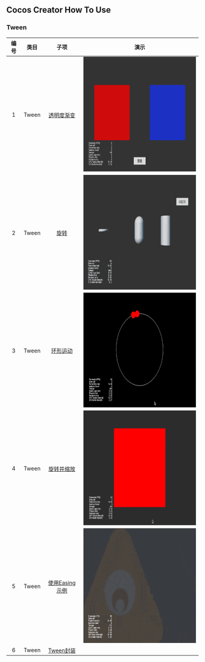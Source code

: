 ## Cocos Creator How To Use

### Tween
| 编号 | 类目 | 子项  | 演示 |
| :---: | :---: | :---: | :---: |
| 1 | Tween | [透明度渐变](https://github.com/yeshao2069/CocosCreatorHowToUse/tree/v3.4.x/Tween/Creator3.4.2_2D_TweenOpacityChange) | <div align=center><img src="../gif/202203/2022030501.gif" width="400" height="300" /></div> |
| 2 | Tween | [旋转](https://github.com/yeshao2069/CocosCreatorHowToUse/tree/v3.4.x/Tween/Creator3.4.2_3D_TweenRotateChange) | <div align=center><img src="../gif/202203/2022030502.gif" width="400" height="300" /></div> |
| 3 | Tween | [环形运动](https://github.com/yeshao2069/CocosCreatorHowToUse/tree/v3.4.x/Tween/Creator3.4.2_2D_TweenCircleMove) | <div align=center><img src="../gif/202203/2022030503.gif" width="400" height="300" /></div> |
| 4 | Tween | [旋转并缩放](https://github.com/yeshao2069/CocosCreatorHowToUse/tree/v3.4.x/Tween/Creator3.4.2_2D_TweenRotateAndScaleForever)  | <div align=center><img src="../gif/202203/2022030504.gif" width="400" height="300" /></div> |
| 5 | Tween | [使用Easing示例](https://github.com/yeshao2069/CocosCreatorHowToUse/tree/v3.4.x/Tween/Creator3.4.2_2D_TweenShowMonster)  | <div align=center><img src="../gif/202203/2022030505.gif" width="400" height="300" /></div> |
| 6 | Tween | [Tween封装](https://github.com/yeshao2069/CocosCreatorHowToUse/tree/v3.4.x/Tween/Creator3.4.2_2D_TweenCCUtils)  |   |